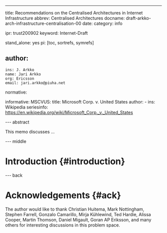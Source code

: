 ---
title: Recommendations on the Centralised Architectures in Internet Infrastructure
abbrev: Centralised Architectures
docname: draft-arkko-arch-infrastructure-centralisation-00
date:
category: info

ipr: trust200902
keyword: Internet-Draft

stand_alone: yes
pi: [toc, sortrefs, symrefs]

author:
  -
    ins: J. Arkko
    name: Jari Arkko
    org: Ericsson
    email: jari.arkko@piuha.net

normative:

informative:
  MSCVUS:
   title: Microsoft Corp. v. United States
   author:
    - ins: Wikipedia
   seriesinfo: https://en.wikipedia.org/wiki/Microsoft_Corp._v._United_States

--- abstract

This memo discusses ...

--- middle

# Introduction {#introduction}

--- back

# Acknowledgements {#ack}

The author would like to thank Christian Huitema, Mark Nottingham, Stephen Farrell, Gonzalo Camarillo, Mirja Kühlewind, Ted Hardie, Alissa Cooper, Martin Thomson, Daniel Migault, Goran AP Eriksson, and many others for interesting discussions in this problem space.
